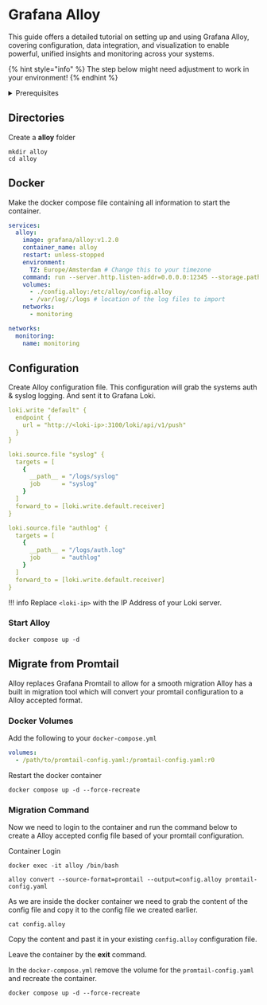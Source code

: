 # Grafana Alloy

This guide offers a detailed tutorial on setting up and using Grafana Alloy, covering configuration, data integration, and visualization to enable powerful, unified insights and monitoring across your systems.

{% hint style="info" %}
The step below might need adjustment to work in your environment!
{% endhint %}

<details>

<summary>Prerequisites</summary>

* Docker installed on your server

</details>

## Directories

Create a **alloy** folder

```shell
mkdir alloy
cd alloy
```

## Docker

Make the docker compose file containing all information to start the container.

```yaml
services:
  alloy:
    image: grafana/alloy:v1.2.0
    container_name: alloy
    restart: unless-stopped
    environment:
      TZ: Europe/Amsterdam # Change this to your timezone
    command: run --server.http.listen-addr=0.0.0.0:12345 --storage.path=/var/lib/alloy/data /etc/alloy/config.alloy
    volumes:
      - ./config.alloy:/etc/alloy/config.alloy
      - /var/log/:/logs # location of the log files to import
    networks:
      - monitoring

networks:
  monitoring:
    name: monitoring
```

## Configuration

Create Alloy configuration file. This configuration will grab the systems auth & syslog logging. And sent it to Grafana Loki.

```yaml
loki.write "default" {
  endpoint {
    url = "http://<loki-ip>:3100/loki/api/v1/push"
  }
}

loki.source.file "syslog" {
  targets = [
    {
      __path__ = "/logs/syslog"
      job      = "syslog"
    }
  ]
  forward_to = [loki.write.default.receiver]
}

loki.source.file "authlog" {
  targets = [
    {
      __path__ = "/logs/auth.log"
      job      = "authlog"
    }
  ]
  forward_to = [loki.write.default.receiver]
}

```

!!! info Replace `<loki-ip>` with the IP Address of your Loki server.

### Start Alloy

```shell
docker compose up -d
```

## Migrate from Promtail

Alloy replaces Grafana Promtail to allow for a smooth migration Alloy has a built in migration tool which will convert your promtail configuration to a Alloy accepted format.

### Docker Volumes

Add the following to your `docker-compose.yml`

```yaml
volumes:
  - /path/to/promtail-config.yaml:/promtail-config.yaml:r0
```

Restart the docker container

```shell
docker compose up -d --force-recreate
```

### Migration Command

Now we need to login to the container and run the command below to create a Alloy accepted config file based of your promtail configuration.

Container Login

```shell
docker exec -it alloy /bin/bash
```

```shell
alloy convert --source-format=promtail --output=config.alloy promtail-config.yaml
```

As we are inside the docker container we need to grab the content of the config file and copy it to the config file we created earlier.

```shell
cat config.alloy
```

Copy the content and past it in your existing `config.alloy` configuration file.

Leave the container by the **exit** command.

In the `docker-compose.yml` remove the volume for the `promtail-config.yaml` and recreate the container.

```shell
docker compose up -d --force-recreate
```
